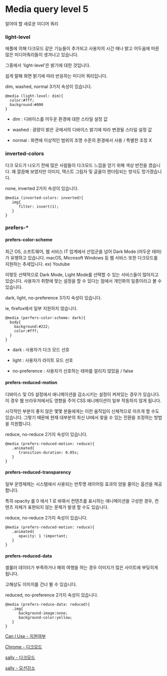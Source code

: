 # Media query level 5

알아야 할 새로운 미디어 쿼리



### light-level

애플에 의해 다크모드 같은 기능들이 추가되고 사용자의 시간 때나 밝고 어두움에 따른 많은 미디어쿼리들이 생겨나고 있습니다.

그중에서 'light-level'은 밝기에 대한 것입니다.

쉽게 말해 화면 밝기에 따라 반응하는 미디어 쿼리입니다.

dim, washed, normal 3가지 속성이 있습니다.

```
@media (light-level: dim){
  color:#fff;
  background:#000
}
```

* dim : 디바이스를 어두운 환경에 대한 스타일 설정 값

* washed : 광량이 밝은 곳에서의 디바이스 밝기에 따라 변경될 스타일 설정 값

* normal : 화면에 이상적인 범위의 조명 수준의 환경에서 사용 / 특별한 조정 X



### inverted-colors

다크 모드가 나오기 전에 많은 사람들이 다크모드 느낌을 얻기 위해 색상 반전을 켰습니다. 꽤 깔끔해 보였지만 이미지, 텍스트 그림자 및 글꼴이 렌더링되는 방식도 망가졌습니다.

none, inverted 2가지 속성이 있습니다.

```
@media (inverted-colors: inverted){
   img{
      filter: invert(1);
   }
}
```



### prefers-*

#### prefers-color-scheme

최근 OS, 소프트웨어, 웹 서비스 IT 업계에서 산업군을 넘어 Dark Mode (어두운 테마)가 유행하고 있습니다. macOS, Microsoft Windows 등 웹 서비스 또한 다크모드를 지원하는 추세입니다. ex) Youtube

이렇듯 선택적으로 Dark Mode, Light Mode를 선택할 수 있는 서비스들이 많아지고 있습니다. 사용자가 취향에 맞는 설정을 할 수 있다는 점에서 개인화의 일종이라고 볼 수 있습니다.

dark, light, no-preference 3가지 속성이 있습니다.

ie, firefox에서 일부 지원하지 않습니다.

```
@media (perfers-color-scheme: dark){
  body{
    background:#222;
    color:#fff;
  }
}
```

* dark : 사용자가 다크 모드 선호
* light : 사용자가 라이트 모드 선호

* no-preference : 사용자가 선호하는 테마를 알리지 않았음 / false



#### prefers-reduced-motion

디바이스 및 OS 설정에서 애니메이션을 감소시키는 설정이 켜져있는 경우가 있습니다. 이 경우 웹 브라우저에서도 영향을 주어 CSS 애니메이션이 일부 작동하지 않게 됩니다.

시각적인 부분이 좋지 않은 몇몇 분들에게는 이런 움직임이 신체적으로 아프게 할 수도 있습니다. 그렇기 때문에 현재 대부분의 최신 UI에서 찾을 수 있는 전환을 조정하는 방법을 지원합니다.

reduce, no-reduce 2가지 속성이 있습니다.

```
@media (prefers-reduced-motion: reduce){
   .animated{
      transition-duration: 0.05s;
   }
}
```



#### prefers-reduced-transparency

일부 운영체제는 시스템에서 사용되는 반투명 레이어링 효과의 양을 줄이는 옵션을 제공합니다.

특히 opacity 를 0 에서 1 로 바꿔서 컨텐츠를 표시하는 애니메이션을 구성한 경우, 컨텐츠 자체가 표현되지 않는 문제가 발생 할 수도 있습니다.

reduce, no-reduce 2가지 속성이 있습니다.

```
@media (prefers-reduced-motion: reduce){
   .animated{
      opacity: 1 !important;
   }
}
```



#### prefers-reduced-data

셀룰러 데이터가 부족하거나 해외 여행을 하는 경우 이미지가 많은 사이트에 부딪히게 됩니다.

고해상도 이미지를 건너 뛸 수 있습니다.

reduced, no-preference 2가지 속성이 있습니다.

```
@media (prefers-reduce-data: reduced){
   .img{
      background-image:none;
      background-color:yellow;
   }
}
```





[Can I Use - 지원여부](https://caniuse.com/?search=prefers)

[Chrome - 다크모드](https://developer.chrome.com/devsummit/)

[sally - 다크모드](https://code.d2.co.kr/sallykwak/study/04_media/01.html)

[sally - 모션감소](https://code.d2.co.kr/sallykwak/study/04_media/02.html)

